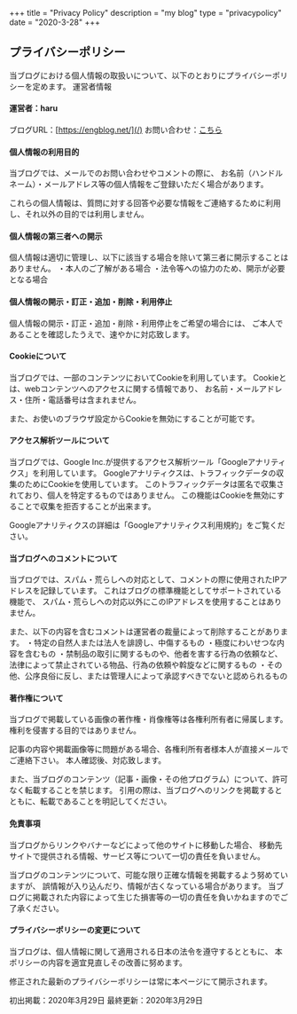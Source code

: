 +++
title = "Privacy Policy"
description = "my blog"
type = "privacypolicy"
date = "2020-3-28"
+++

## プライバシーポリシー
当ブログにおける個人情報の取扱いについて、以下のとおりにプライバシーポリシーを定めます。
運営者情報
<br>

#### 運営者：haru
ブログURL：[https://engblog.net/](/)
お問い合わせ：[こちら](/contact)
<br>

#### 個人情報の利用目的

当ブログでは、メールでのお問い合わせやコメントの際に、
お名前（ハンドルネーム）・メールアドレス等の個人情報をご登録いただく場合があります。

これらの個人情報は、質問に対する回答や必要な情報をご連絡するために利用し、それ以外の目的では利用しません。
<br>

#### 個人情報の第三者への開示

個人情報は適切に管理し、以下に該当する場合を除いて第三者に開示することはありません。
・本人のご了解がある場合
・法令等への協力のため、開示が必要となる場合
<br>

#### 個人情報の開示・訂正・追加・削除・利用停止

個人情報の開示・訂正・追加・削除・利用停止をご希望の場合には、
ご本人であることを確認したうえで、速やかに対応致します。
<br>

#### Cookieについて

当ブログでは、一部のコンテンツにおいてCookieを利用しています。
Cookieとは、webコンテンツへのアクセスに関する情報であり、
お名前・メールアドレス・住所・電話番号は含まれません。

また、お使いのブラウザ設定からCookieを無効にすることが可能です。
<br>

#### アクセス解析ツールについて

当ブログでは、Google Inc.が提供するアクセス解析ツール「Googleアナリティクス」を利用しています。
Googleアナリティクスは、トラフィックデータの収集のためにCookieを使用しています。
このトラフィックデータは匿名で収集されており、個人を特定するものではありません。
この機能はCookieを無効にすることで収集を拒否することが出来ます。

Googleアナリティクスの詳細は「Googleアナリティクス利用規約」をご覧ください。
<br>

#### 当ブログへのコメントについて

当ブログでは、スパム・荒らしへの対応として、コメントの際に使用されたIPアドレスを記録しています。
これはブログの標準機能としてサポートされている機能で、
スパム・荒らしへの対応以外にこのIPアドレスを使用することはありません。

また、以下の内容を含むコメントは運営者の裁量によって削除することがあります。
・特定の自然人または法人を誹謗し、中傷するもの
・極度にわいせつな内容を含むもの
・禁制品の取引に関するものや、他者を害する行為の依頼など、
法律によって禁止されている物品、行為の依頼や斡旋などに関するもの
・その他、公序良俗に反し、または管理人によって承認すべきでないと認められるもの
<br>

#### 著作権について

当ブログで掲載している画像の著作権・肖像権等は各権利所有者に帰属します。
権利を侵害する目的ではありません。

記事の内容や掲載画像等に問題がある場合、各権利所有者様本人が直接メールでご連絡下さい。
本人確認後、対応致します。

また、当ブログのコンテンツ（記事・画像・その他プログラム）について、許可なく転載することを禁じます。
引用の際は、当ブログへのリンクを掲載するとともに、転載であることを明記してください。
<br>

#### 免責事項

当ブログからリンクやバナーなどによって他のサイトに移動した場合、
移動先サイトで提供される情報、サービス等について一切の責任を負いません。

当ブログのコンテンツについて、可能な限り正確な情報を掲載するよう努めていますが、
誤情報が入り込んだり、情報が古くなっている場合があります。
当ブログに掲載された内容によって生じた損害等の一切の責任を負いかねますのでご了承ください。
<br>

#### プライバシーポリシーの変更について

当ブログは、個人情報に関して適用される日本の法令を遵守するとともに、
本ポリシーの内容を適宜見直しその改善に努めます。

修正された最新のプライバシーポリシーは常に本ページにて開示されます。

初出掲載：2020年3月29日
最終更新：2020年3月29日
